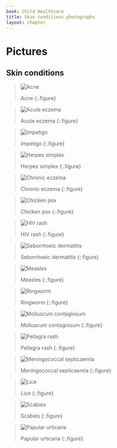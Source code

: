 ```yaml
---
book: Child Healthcare
title: Skin conditions photographs
layout: chapter
---
```


# Pictures

## Skin conditions

> ![Acne](images/p-1.jpg)
> 
> Acne
{:.figure}

> ![Acute eczema](images/p-2.jpg)
> 
> Acute eczema
{:.figure}

> ![Impetigo](images/p-3.jpg)
> 
> Impetigo
{:.figure}

> ![Herpes simplex](images/p-4.jpg)
> 
> Herpes simplex
{:.figure}

> ![Chronic eczema](images/p-5.jpg)
> 
> Chronic eczema
{:.figure}

> ![Chicken pox](images/p-6.jpg)
> 
> Chicken pox
{:.figure}

> ![HIV rash](images/p-7.jpg)
> 
> HIV rash
{:.figure}

> ![Seborrhoeic dermatitis](images/p-8.jpg)
> 
> Seborrhoeic dermatitis
{:.figure}

> ![Measles](images/p-9.jpg)
> 
> Measles
{:.figure}

> ![Ringworm](images/p-10.jpg)
> 
> Ringworm
{:.figure}

> ![Molluscum contagiosum](images/p-11.jpg)
> 
> Molluscum contagiosum
{:.figure}

> ![Pellagra rash](images/p-12.jpg)
> 
> Pellagra rash
{:.figure}

> ![Meningococcal septicaemia](images/p-13.jpg)
> 
> Meningococcal septicaemia
{:.figure}

> ![Lice](images/p-14.jpg)
> 
> Lice
{:.figure}

> ![Scabies](images/p-15.jpg)
> 
> Scabies
{:.figure}

> ![Papular urticaria](images/p-16.jpg)
> 
> Papular urticaria
{:.figure}
